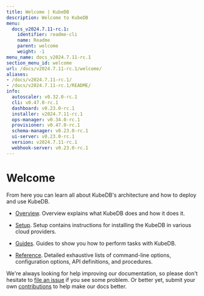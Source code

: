 ```yaml
---
title: Welcome | KubeDB
description: Welcome to KubeDB
menu:
  docs_v2024.7.11-rc.1:
    identifier: readme-cli
    name: Readme
    parent: welcome
    weight: -1
menu_name: docs_v2024.7.11-rc.1
section_menu_id: welcome
url: /docs/v2024.7.11-rc.1/welcome/
aliases:
- /docs/v2024.7.11-rc.1/
- /docs/v2024.7.11-rc.1/README/
info:
  autoscaler: v0.32.0-rc.1
  cli: v0.47.0-rc.1
  dashboard: v0.23.0-rc.1
  installer: v2024.7.11-rc.1
  ops-manager: v0.34.0-rc.1
  provisioner: v0.47.0-rc.1
  schema-manager: v0.23.0-rc.1
  ui-server: v0.23.0-rc.1
  version: v2024.7.11-rc.1
  webhook-server: v0.23.0-rc.1
---
```


# Welcome

From here you can learn all about KubeDB's architecture and how to deploy and use KubeDB.

- [Overview](/docs/v2024.7.11-rc.1/overview/). Overview explains what KubeDB does and how it does it.

- [Setup](/docs/v2024.7.11-rc.1/setup/). Setup contains instructions for installing the KubeDB in various cloud providers.

- [Guides](/docs/v2024.7.11-rc.1/guides/). Guides to show you how to perform tasks with KubeDB.

- [Reference](/docs/v2024.7.11-rc.1/reference/). Detailed exhaustive lists of command-line options, configuration options, API definitions, and procedures.

We're always looking for help improving our documentation, so please don't hesitate to [file an issue](https://github.com/kubedb/project/issues/new) if you see some problem. Or better yet, submit your own [contributions](/docs/v2024.7.11-rc.1/CONTRIBUTING) to help make our docs better.
